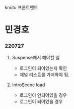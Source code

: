 knutu 프론트엔드

# 민경호

### 220727

1. Suspense에서 해야할 일

   - 로그인이 되어있는지 확인
   - 채널 리스트를 가져와야 됨.

2. IntroScene load
   - 로그인이 안되어있을 경우
   - 로그인이 되어있을 경우
